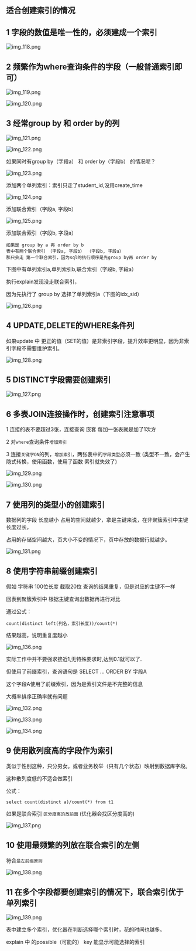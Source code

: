适合创建索引的情况
---

1 字段的数值是唯一性的，必须建成一个索引
---

![img_118.png](img_118.png)

2 频繁作为where查询条件的字段（一般普通索引即可）
---

![img_119.png](img_119.png)

![img_120.png](img_120.png)

3 经常group by 和 order by的列
---

![img_121.png](img_121.png)

![img_122.png](img_122.png)

如果同时有group by（字段a） 和 order by（字段b） 的情况呢？

![img_123.png](img_123.png)

添加两个单列索引：索引只走了student_id,没用create_time

![img_124.png](img_124.png)

添加联合索引（字段a, 字段b）

![img_125.png](img_125.png)

添加联合索引（字段b, 字段a）

    如果是 group by a 再 order by b
    表中有两个联合索引 （字段a, 字段b） （字段b, 字段a）
    那只会走 第一个联合索引，因为sql的执行顺序是先group by再 order by

下图中有单列索引a,单列索引b,联合索引（字段b, 字段a）

执行explain发现没走联合索引，

因为先执行了 group by 选择了单列索引a（下图的idx_sid）

![img_126.png](img_126.png)

4 UPDATE,DELETE的WHERE条件列
---

如果update 中 更正的值（SET的值）是非索引字段，提升效率更明显，因为非索引字段不需要维护索引。

![img_128.png](img_128.png)

5 DISTINCT字段需要创建索引
---

![img_127.png](img_127.png)

6 多表JOIN连接操作时，创建索引注意事项
---
1 连接的表不要超过3张，连接查询 嵌套 每加一张表就是加了1次方

2 对`where`查询条件`增加索引`

3 连接`关键字ON`的列，`增加索引`，两张表中的`字段类型`必须一致
(类型不一致，会产生隐式转换，使用函数，使用了函数 索引就失效了)

![img_129.png](img_129.png)

![img_130.png](img_130.png)

7 使用列的类型小的创建索引
---

数据列的字段 长度越小 占用的空间就越少，拿是主键来说，在非聚簇索引中主键长度过长，

占用的存储空间越大，页大小不变的情况下，页中存放的数据行就越少。

![img_131.png](img_131.png)


8 使用字符串前缀创建索引
---

假如 字符串 100位长度 截取20位 查询的结果重复，但是对应的主键不一样 

回表到聚簇索引中 根据主键查询出数据再进行对比

通过公式：

    count(distinct left(列名，索引长度))/count(*)

结果越高，说明重复度越小

![img_136.png](img_136.png)

实际工作中并不要强求接近1,无特殊要求时,达到0.1就可以了.

但使用了前缀索引，查询语句是 SELECT ... ORDER BY 字段A

这个字段A使用了前缀索引，因为是索引文件是不完整的信息

大概率排序正确率就有问题


![img_132.png](img_132.png)

![img_133.png](img_133.png)

![img_134.png](img_134.png)

9 使用散列度高的字段作为索引
---

类似于性别这种，只分男女。或者业务枚举（只有几个状态）映射到数据库字段。

这种散列度低的不适合做索引 

公式：
    
    select count(distinct a)/count(*) from t1


如果是联合索引 `区分度高的放前面` (优化器会找区分度高的)

![img_137.png](img_137.png)

10 使用最频繁的列放在联合索引的左侧
---
符合`最左前缀原则`

![img_138.png](img_138.png)

11 在多个字段都要创建索引的情况下，联合索引优于单列索引
---

![img_139.png](img_139.png)


表中建立多个索引，优化器在判断选择哪个索引时，花的时间也越多。

explain 中 的possible（可能的） key  能显示可能选择的索引


